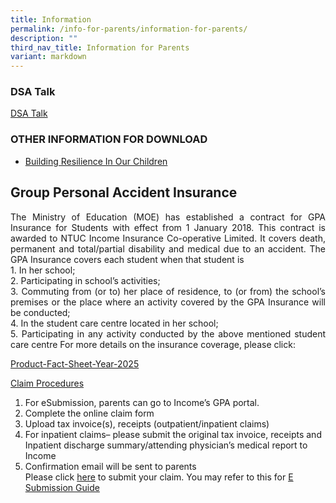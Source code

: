```yaml
---
title: Information
permalink: /info-for-parents/information-for-parents/
description: ""
third_nav_title: Information for Parents
variant: markdown
---
```

### DSA Talk
[DSA Talk](/files/2024/DSA_Talk_2024.pdf)


### OTHER INFORMATION FOR DOWNLOAD

* [Building Resilience In Our Children](/files/2022/Informations/Building%20Resilience%20in%20Our%20Children.pdf)






<h2>Group Personal Accident Insurance</h2>
<p align="justify">
The Ministry of Education (MOE) has established a contract for GPA Insurance for Students with effect from 1 January 2018. This contract is awarded to NTUC Income Insurance Co-operative Limited. It covers death, permanent and total/partial disability and medical due to an accident. The GPA Insurance covers each student when that student is<br>
1.	In her school;<br>
2.	Participating in school’s activities;<br>
3.	Commuting from (or to) her place of residence, to (or from) the school’s premises or the place where an activity covered by the GPA Insurance will be conducted;<br>
4.	In the student care centre located in her school;<br>
5.	Participating in any activity conducted by the above mentioned student care centre
For more details on the insurance coverage, please click: </p>

[Product-Fact-Sheet-Year-2025](/files/Product_Fact_Sheet__Year_2025_.pdf)


<u>Claim Procedures</u><br>
1.	For eSubmission, parents can go to Income’s GPA portal.<br>
2.	Complete the online claim form<br>
3.	Upload tax invoice(s), receipts (outpatient/inpatient claims)<br>
4.	For inpatient claims– please submit the original tax invoice, receipts and Inpatient discharge summary/attending physician’s medical report to Income<br>
5.	Confirmation email will be sent to parents<br>
Please click [here](https://studentgpa.incomegroupins.com.sg/#/) to submit your claim. You may refer to this for  [E Submission Guide](/files/2023/E_Submission_Guide.pdf)
